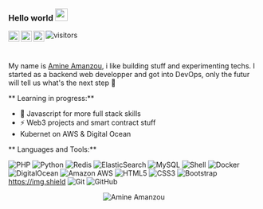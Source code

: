 ### Hello world <img src="https://media.giphy.com/media/hvRJCLFzcasrR4ia7z/giphy.gif" width="25px">

<a href="https://twitter.com/amineamanzour">
  <img align="left" alt="Amine Amanzou | Twitter" width="22px" src="https://cdn.jsdelivr.net/npm/simple-icons@v3/icons/twitter.svg" />
</a>
<a href="https://www.linkedin.com/in/amineamanzou/">
  <img align="left" alt="Amine Amanzou | LinkdeIN" width="22px" src="https://cdn.jsdelivr.net/npm/simple-icons@v3/icons/linkedin.svg" />
</a>
<a href="https://www.instagram.com/chris_gbr/">
  <img align="left" alt="AmineSpired | Instagram" width="22px" src="https://cdn.jsdelivr.net/npm/simple-icons@v3/icons/instagram.svg" />
</a>

![visitors](https://visitor-badge.glitch.me/badge?page_id=amineamanzou.amineamanzou)

<br />

My name is [Amine Amanzou](https://amineamanzou.fr), i like building stuff and experimenting techs. 
I started as a backend web developper and got into DevOps, only the futur will tell us what's the next step  🚀

** Learning in progress:**

- 🤔 Javascript for more full stack skills
- ⚡ Web3 projects and smart contract stuff
- Kubernet on AWS & Digital Ocean

** Languages and Tools:**

![PHP](https://img.shields.io/badge/-PHP-black?style=flat-square&logo=PHP)
![Python](https://img.shields.io/badge/-Python-black?style=flat-square&logo=Python)
![Redis](https://img.shields.io/badge/-Redis-black?style=flat-square&logo=Redis)
![ElasticSearch](https://img.shields.io/badge/-ElasticSearch-005571?style=flat-square&logo=elasticsearch)
![MySQL](https://img.shields.io/badge/-MySQL-black?style=flat-square&logo=mysql)
![Shell](https://img.shields.io/badge/-Shell-blasck?style=plastic&logo=Shell)
![Docker](https://img.shields.io/badge/-Docker-black?style=flat-square&logo=docker)
![DigitalOcean](https://img.shields.io/badge/-Digital%20Ocean-darkblue?style=flat-square&logo=digitalocean)
![Amazon AWS](https://img.shields.io/badge/Amazon%20AWS-232F3E?style=flat-square&logo=amazon-aws)
![HTML5](https://img.shields.io/badge/-HTML5-E34F26?style=flat-square&logo=html5&logoColor=white)
![CSS3](https://img.shields.io/badge/-CSS3-1572B6?style=flat-square&logo=css3)
![Bootstrap](https://img.shields.io/badge/-Bootstrap-563D7C?style=flat-square&logo=bootstrap)https://img.shield
![Git](https://img.shields.io/badge/-Git-black?style=flat-square&logo=git)
![GitHub](https://img.shields.io/badge/-GitHub-181717?style=flat-square&logo=github)



<!-- Stats -->
<p align="center"> <img src="https://github-readme-stats.vercel.app/api?username=amineamanzou" alt="Amine Amanzou" />


